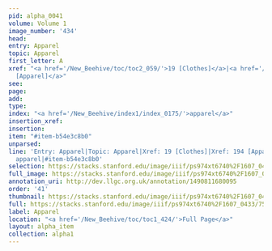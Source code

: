 ```yaml
---
pid: alpha_0041
volume: Volume 1
image_number: '434'
head: 
entry: Apparel
topic: Apparel
first_letter: A
xref: "<a href='/New_Beehive/toc/toc2_059/'>19 [Clothes]</a>|<a href='/New_Beehive/toc/toc2_076/'>194
  [Apparel]</a>"
see: 
page: 
add: 
type: 
index: "<a href='/New_Beehive/index1/index_0175/'>apparel</a>"
insertion_xref: 
insertion: 
item: "#item-b54e3c8b0"
unparsed: 
line: 'Entry: Apparel|Topic: Apparel|Xref: 19 [Clothes]|Xref: 194 [Apparel]|Index:
  apparel|#item-b54e3c8b0'
selection: https://stacks.stanford.edu/image/iiif/ps974xt6740%2F1607_0433/755,445,3105,787/full/0/default.jpg
full_image: https://stacks.stanford.edu/image/iiif/ps974xt6740%2F1607_0433/full/full/0/default.jpg
annotation_uri: http://dev.llgc.org.uk/annotation/1490811680095
order: '41'
thumbnail: https://stacks.stanford.edu/image/iiif/ps974xt6740%2F1607_0433/755,445,600,180/250,/0/default.jpg
full: https://stacks.stanford.edu/image/iiif/ps974xt6740%2F1607_0433/755,445,3105,787/full/0/default.jpg
label: Apparel
location: "<a href='/New_Beehive/toc/toc1_424/'>Full Page</a>"
layout: alpha_item
collection: alpha1
---
```

